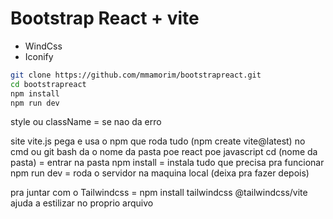 # Bootstrap React + vite

+ WindCss
+ Iconify

~~~bash
git clone https://github.com/mmamorim/bootstrapreact.git
cd bootstrapreact
npm install
npm run dev
~~~

style ou className = se nao da erro

site vite.js
pega e usa o npm que roda tudo
(npm create vite@latest) no cmd ou git bash
da o nome da pasta
poe react
poe javascript
cd (nome da pasta) = entrar na pasta
npm install = instala tudo que precisa pra funcionar
npm run dev = roda o servidor na maquina local (deixa pra fazer depois)

pra juntar com o Tailwindcss =
npm install tailwindcss @tailwindcss/vite
ajuda a estilizar no proprio arquivo

